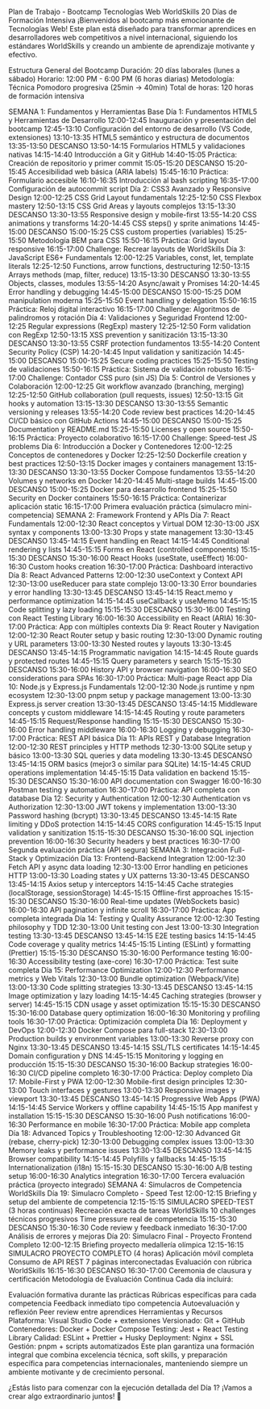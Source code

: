Plan de Trabajo - Bootcamp Tecnologías Web WorldSkills
20 Días de Formación Intensiva
¡Bienvenidos al bootcamp más emocionante de Tecnologías Web! Este plan está diseñado para transformar aprendices en desarrolladores web competitivos a nivel internacional, siguiendo los estándares WorldSkills y creando un ambiente de aprendizaje motivante y efectivo.

Estructura General del Bootcamp
Duración: 20 días laborales (lunes a sábado)
Horario: 12:00 PM - 6:00 PM (6 horas diarias)
Metodología: Técnica Pomodoro progresiva (25min → 40min)
Total de horas: 120 horas de formación intensiva

SEMANA 1: Fundamentos y Herramientas Base
Día 1: Fundamentos HTML5 y Herramientas de Desarrollo
12:00-12:45 Inauguración y presentación del bootcamp
12:45-13:10 Configuración del entorno de desarrollo (VS Code, extensiones)
13:10-13:35 HTML5 semántico y estructura de documentos
13:35-13:50 DESCANSO
13:50-14:15 Formularios HTML5 y validaciones nativas
14:15-14:40 Introducción a Git y GitHub
14:40-15:05 Práctica: Creación de repositorio y primer commit
15:05-15:20 DESCANSO
15:20-15:45 Accesibilidad web básica (ARIA labels)
15:45-16:10 Práctica: Formulario accesible
16:10-16:35 Introducción al bash scripting
16:35-17:00 Configuración de autocommit script
Día 2: CSS3 Avanzado y Responsive Design
12:00-12:25 CSS Grid Layout fundamentals
12:25-12:50 CSS Flexbox mastery
12:50-13:15 CSS Grid Areas y layouts complejos
13:15-13:30 DESCANSO
13:30-13:55 Responsive design y mobile-first
13:55-14:20 CSS animations y transforms
14:20-14:45 CSS steps() y sprite animations
14:45-15:00 DESCANSO
15:00-15:25 CSS custom properties (variables)
15:25-15:50 Metodología BEM para CSS
15:50-16:15 Práctica: Grid layout responsive
16:15-17:00 Challenge: Recrear layouts de WorldSkills
Día 3: JavaScript ES6+ Fundamentals
12:00-12:25 Variables, const, let, template literals
12:25-12:50 Functions, arrow functions, destructuring
12:50-13:15 Arrays methods (map, filter, reduce)
13:15-13:30 DESCANSO
13:30-13:55 Objects, classes, modules
13:55-14:20 Async/await y Promises
14:20-14:45 Error handling y debugging
14:45-15:00 DESCANSO
15:00-15:25 DOM manipulation moderna
15:25-15:50 Event handling y delegation
15:50-16:15 Práctica: Reloj digital interactivo
16:15-17:00 Challenge: Algoritmos de palindromos y rotación
Día 4: Validaciones y Seguridad Frontend
12:00-12:25 Regular expressions (RegExp) mastery
12:25-12:50 Form validation con RegExp
12:50-13:15 XSS prevention y sanitización
13:15-13:30 DESCANSO
13:30-13:55 CSRF protection fundamentos
13:55-14:20 Content Security Policy (CSP)
14:20-14:45 Input validation y sanitización
14:45-15:00 DESCANSO
15:00-15:25 Secure coding practices
15:25-15:50 Testing de validaciones
15:50-16:15 Práctica: Sistema de validación robusto
16:15-17:00 Challenge: Contador CSS puro (sin JS)
Día 5: Control de Versiones y Colaboración
12:00-12:25 Git workflow avanzado (branching, merging)
12:25-12:50 GitHub collaboration (pull requests, issues)
12:50-13:15 Git hooks y automation
13:15-13:30 DESCANSO
13:30-13:55 Semantic versioning y releases
13:55-14:20 Code review best practices
14:20-14:45 CI/CD básico con GitHub Actions
14:45-15:00 DESCANSO
15:00-15:25 Documentation y README.md
15:25-15:50 Licenses y open source
15:50-16:15 Práctica: Proyecto colaborativo
16:15-17:00 Challenge: Speed-test JS problems
Día 6: Introducción a Docker y Contenedores
12:00-12:25 Conceptos de contenedores y Docker
12:25-12:50 Dockerfile creation y best practices
12:50-13:15 Docker images y containers management
13:15-13:30 DESCANSO
13:30-13:55 Docker Compose fundamentos
13:55-14:20 Volumes y networks en Docker
14:20-14:45 Multi-stage builds
14:45-15:00 DESCANSO
15:00-15:25 Docker para desarrollo frontend
15:25-15:50 Security en Docker containers
15:50-16:15 Práctica: Containerizar aplicación static
16:15-17:00 Primera evaluación práctica (simulacro mini-competencia)
SEMANA 2: Framework Frontend y APIs
Día 7: React Fundamentals
12:00-12:30 React conceptos y Virtual DOM
12:30-13:00 JSX syntax y components
13:00-13:30 Props y state management
13:30-13:45 DESCANSO
13:45-14:15 Event handling en React
14:15-14:45 Conditional rendering y lists
14:45-15:15 Forms en React (controlled components)
15:15-15:30 DESCANSO
15:30-16:00 React Hooks (useState, useEffect)
16:00-16:30 Custom hooks creation
16:30-17:00 Práctica: Dashboard interactivo
Día 8: React Advanced Patterns
12:00-12:30 useContext y Context API
12:30-13:00 useReducer para state complejo
13:00-13:30 Error boundaries y error handling
13:30-13:45 DESCANSO
13:45-14:15 React.memo y performance optimization
14:15-14:45 useCallback y useMemo
14:45-15:15 Code splitting y lazy loading
15:15-15:30 DESCANSO
15:30-16:00 Testing con React Testing Library
16:00-16:30 Accessibility en React (ARIA)
16:30-17:00 Práctica: App con múltiples contexts
Día 9: React Router y Navigation
12:00-12:30 React Router setup y basic routing
12:30-13:00 Dynamic routing y URL parameters
13:00-13:30 Nested routes y layouts
13:30-13:45 DESCANSO
13:45-14:15 Programmatic navigation
14:15-14:45 Route guards y protected routes
14:45-15:15 Query parameters y search
15:15-15:30 DESCANSO
15:30-16:00 History API y browser navigation
16:00-16:30 SEO considerations para SPAs
16:30-17:00 Práctica: Multi-page React app
Día 10: Node.js y Express.js Fundamentals
12:00-12:30 Node.js runtime y npm ecosystem
12:30-13:00 pnpm setup y package management
13:00-13:30 Express.js server creation
13:30-13:45 DESCANSO
13:45-14:15 Middleware concepts y custom middleware
14:15-14:45 Routing y route parameters
14:45-15:15 Request/Response handling
15:15-15:30 DESCANSO
15:30-16:00 Error handling middleware
16:00-16:30 Logging y debugging
16:30-17:00 Práctica: REST API básica
Día 11: APIs REST y Database Integration
12:00-12:30 REST principles y HTTP methods
12:30-13:00 SQLite setup y básico
13:00-13:30 SQL queries y data modeling
13:30-13:45 DESCANSO
13:45-14:15 ORM basics (mejor3 o similar para SQLite)
14:15-14:45 CRUD operations implementation
14:45-15:15 Data validation en backend
15:15-15:30 DESCANSO
15:30-16:00 API documentation con Swagger
16:00-16:30 Postman testing y automation
16:30-17:00 Práctica: API completa con database
Día 12: Security y Authentication
12:00-12:30 Authentication vs Authorization
12:30-13:00 JWT tokens y implementation
13:00-13:30 Password hashing (bcrypt)
13:30-13:45 DESCANSO
13:45-14:15 Rate limiting y DDoS protection
14:15-14:45 CORS configuration
14:45-15:15 Input validation y sanitization
15:15-15:30 DESCANSO
15:30-16:00 SQL injection prevention
16:00-16:30 Security headers y best practices
16:30-17:00 Segunda evaluación práctica (API segura)
SEMANA 3: Integración Full-Stack y Optimización
Día 13: Frontend-Backend Integration
12:00-12:30 Fetch API y async data loading
12:30-13:00 Error handling en peticiones HTTP
13:00-13:30 Loading states y UX patterns
13:30-13:45 DESCANSO
13:45-14:15 Axios setup y interceptors
14:15-14:45 Cache strategies (localStorage, sessionStorage)
14:45-15:15 Offline-first approaches
15:15-15:30 DESCANSO
15:30-16:00 Real-time updates (WebSockets basic)
16:00-16:30 API pagination y infinite scroll
16:30-17:00 Práctica: App completa integrada
Día 14: Testing y Quality Assurance
12:00-12:30 Testing philosophy y TDD
12:30-13:00 Unit testing con Jest
13:00-13:30 Integration testing
13:30-13:45 DESCANSO
13:45-14:15 E2E testing basics
14:15-14:45 Code coverage y quality metrics
14:45-15:15 Linting (ESLint) y formatting (Prettier)
15:15-15:30 DESCANSO
15:30-16:00 Performance testing
16:00-16:30 Accessibility testing (axe-core)
16:30-17:00 Práctica: Test suite completa
Día 15: Performance Optimization
12:00-12:30 Performance metrics y Web Vitals
12:30-13:00 Bundle optimization (Webpack/Vite)
13:00-13:30 Code splitting strategies
13:30-13:45 DESCANSO
13:45-14:15 Image optimization y lazy loading
14:15-14:45 Caching strategies (browser y server)
14:45-15:15 CDN usage y asset optimization
15:15-15:30 DESCANSO
15:30-16:00 Database query optimization
16:00-16:30 Monitoring y profiling tools
16:30-17:00 Práctica: Optimización completa
Día 16: Deployment y DevOps
12:00-12:30 Docker Compose para full-stack
12:30-13:00 Production builds y environment variables
13:00-13:30 Reverse proxy con Nginx
13:30-13:45 DESCANSO
13:45-14:15 SSL/TLS certificates
14:15-14:45 Domain configuration y DNS
14:45-15:15 Monitoring y logging en producción
15:15-15:30 DESCANSO
15:30-16:00 Backup strategies
16:00-16:30 CI/CD pipeline completo
16:30-17:00 Práctica: Deploy completo
Día 17: Mobile-First y PWA
12:00-12:30 Mobile-first design principles
12:30-13:00 Touch interfaces y gestures
13:00-13:30 Responsive images y viewport
13:30-13:45 DESCANSO
13:45-14:15 Progressive Web Apps (PWA)
14:15-14:45 Service Workers y offline capability
14:45-15:15 App manifest y installation
15:15-15:30 DESCANSO
15:30-16:00 Push notifications
16:00-16:30 Performance en mobile
16:30-17:00 Práctica: Mobile app completa
Día 18: Advanced Topics y Troubleshooting
12:00-12:30 Advanced Git (rebase, cherry-pick)
12:30-13:00 Debugging complex issues
13:00-13:30 Memory leaks y performance issues
13:30-13:45 DESCANSO
13:45-14:15 Browser compatibility
14:15-14:45 Polyfills y fallbacks
14:45-15:15 Internationalization (i18n)
15:15-15:30 DESCANSO
15:30-16:00 A/B testing setup
16:00-16:30 Analytics integration
16:30-17:00 Tercera evaluación práctica (proyecto integrado)
SEMANA 4: Simulacros de Competencia WorldSkills
Día 19: Simulacro Completo - Speed Test
12:00-12:15 Briefing y setup del ambiente de competencia
12:15-15:15 SIMULACRO SPEED-TEST (3 horas continuas)
Recreación exacta de tareas WorldSkills
10 challenges técnicos progresivos
Time pressure real de competencia
15:15-15:30 DESCANSO
15:30-16:30 Code review y feedback inmediato
16:30-17:00 Análisis de errores y mejoras
Día 20: Simulacro Final - Proyecto Frontend Completo
12:00-12:15 Briefing proyecto medallería olímpica
12:15-16:15 SIMULACRO PROYECTO COMPLETO (4 horas)
Aplicación móvil completa
Consumo de API REST
7 páginas interconectadas
Evaluación con rúbrica WorldSkills
16:15-16:30 DESCANSO
16:30-17:00 Ceremonia de clausura y certificación
Metodología de Evaluación Continua
Cada día incluirá:

Evaluación formativa durante las prácticas
Rúbricas específicas para cada competencia
Feedback inmediato tipo competencia
Autoevaluación y reflexión
Peer review entre aprendices
Herramientas y Recursos
Plataforma: Visual Studio Code + extensiones
Versionado: Git + GitHub
Contenedores: Docker + Docker Compose
Testing: Jest + React Testing Library
Calidad: ESLint + Prettier + Husky
Deployment: Nginx + SSL
Gestión: pnpm + scripts automatizados
Este plan garantiza una formación integral que combina excelencia técnica, soft skills, y preparación específica para competencias internacionales, manteniendo siempre un ambiente motivante y de crecimiento personal.

¿Estás listo para comenzar con la ejecución detallada del Día 1? ¡Vamos a crear algo extraordinario juntos! 🚀
